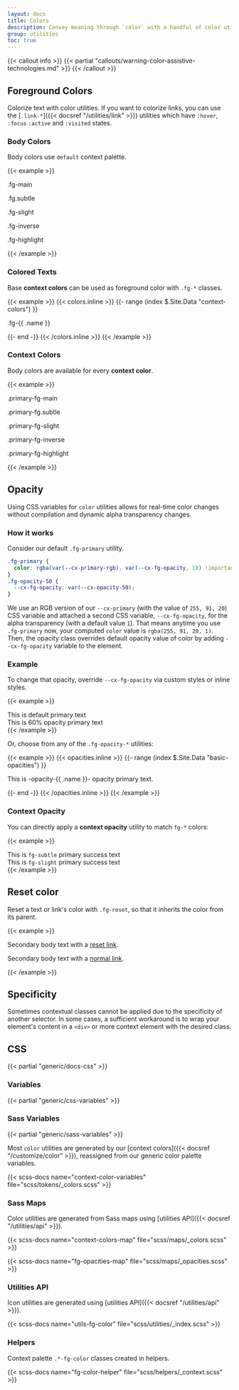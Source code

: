 ```yaml
---
layout: docs
title: Colors
description: Convey meaning through `color` with a handful of color utility classes. Includes support for styling links with hover states, too.
group: utilities
toc: true
---
```


{{< callout info >}}
{{< partial "callouts/warning-color-assistive-technologies.md" >}}
{{< /callout >}}

## Foreground Colors

Colorize text with color utilities. If you want to colorize links, you can use the [`.link-*`]({{< docsref "/utilities/link" >}}) utilities which have `:hover`, `:focus` `:active` and  `:visited` states.

### Body Colors

Body colors use `default` context palette.

{{< example >}}
<p class="fg-main">.fg-main</p>
<p class="fg-subtle">.fg.subtle</p>
<p class="fg-slight">.fg-slight</p>
<p class="fg-inverse bg-inverse">.fg-inverse</p>
<p class="fg-highlight">.fg-highlight</p>
{{< /example >}}

### Colored Texts

Base **context colors** can be used as foreground color with `.fg-*` classes.

{{< example >}}
{{< colors.inline >}}
{{- range (index $.Site.Data "context-colors") }}
<p class="fg-{{ .name }}{{ if eq .name "alternate"}} bg-inverse{{ end }}">.fg-{{ .name }}</p>
{{- end -}}
{{< /colors.inline >}}
{{< /example >}}

### Context Colors

Body colors are available for every **context color**.

{{< example >}}
<p class="primary-fg-main">.primary-fg-main</p>
<p class="primary-fg-subtle">.primary-fg.subtle</p>
<p class="primary-fg-slight">.primary-fg-slight</p>
<p class="primary-fg-inverse primary-bg-inverse">.primary-fg-inverse</p>
<p class="primary-fg-highlight">.primary-fg-highlight</p>
{{< /example >}}

## Opacity
Using CSS variables for `color` utilities allows for real-time color changes without compilation and dynamic alpha transparency changes.

### How it works

Consider our default `.fg-primary` utility.

```css
.fg-primary {
  color: rgba(var(--cx-primary-rgb), var(--cx-fg-opacity, 1)) !important;
}
.fg-opacity-50 {
  --cx-fg-opacity: var(--cx-opacity-50);
}
```

We use an RGB version of our `--cx-primary` (with the value of `255, 91, 20`) CSS variable and attached a second CSS variable, `--cx-fg-opacity`, for the alpha transparency (with a default value `1`). That means anytime you use `.fg-primary` now, your computed `color` value is `rgba(255, 91, 20, 1)`. Then, the opacity class overrides default opacity value of color by adding `--cx-fg-opacity` variable to the element.

### Example

To change that opacity, override `--cx-fg-opacity` via custom styles or inline styles.

{{< example >}}
<div class="fg-primary">This is default primary text</div>
<div style="--cx-fg-opacity: .6;" class="fg-primary">This is 60% opacity primary text</div>
{{< /example >}}

Or, choose from any of the `.fg-opacity-*` utilities:

{{< example >}}
{{< opacities.inline >}}
{{- range (index $.Site.Data "basic-opacities") }}
<p class="fg-primary fg-opacity-{{ .name }}">This is -opacity-{{ .name }}- opacity primary text.</p>
{{- end -}}
{{< /opacities.inline >}}
{{< /example >}}

### Context Opacity

You can directly apply a **context opacity** utility to match `fg-*` colors:

{{< example >}}
<div class="fg-primary fg-opacity-subtle p-xsmall">This is <code>fg-subtle</code> primary success text</div>
<div class="fg-primary fg-opacity-slight p-xsmall">This is <code>fg-slight</code> primary success text</div>
{{< /example >}}

## Reset color

Reset a text or link's color with `.fg-reset`, so that it inherits the color from its parent.

{{< example >}}
<p class="fg-subtle">
  Secondary body text with a <a href="#" class="fg-reset">reset link</a>.
</p>
<p class="fg-subtle">
  Secondary body text with a <a href="#">normal link</a>.
</p>
{{< /example >}}

## Specificity

Sometimes contextual classes cannot be applied due to the specificity of another selector. In some cases, a sufficient workaround is to wrap your element's content in a `<div>` or more context element with the desired class.

## CSS

{{< partial "generic/docs-css" >}}

### Variables

{{< partial "generic/css-variables" >}}

### Sass Variables

{{< partial "generic/sass-variables" >}}

Most `color` utilities are generated by our [context colors]({{< docsref "/customize/color" >}}), reassigned from our generic color palette variables.

{{< scss-docs name="context-color-variables" file="scss/tokens/_colors.scss" >}}

### Sass Maps

Color utilities are generated from Sass maps using [utilities API]({{< docsref "/utilities/api" >}}).

{{< scss-docs name="context-colors-map" file="scss/maps/_colors.scss" >}}

{{< scss-docs name="fg-opacities-map" file="scss/maps/_opacities.scss" >}}

### Utilities API

Icon utilities are generated using [utilities API]({{< docsref "/utilities/api" >}}).

{{< scss-docs name="utils-fg-color" file="scss/utilities/_index.scss" >}}

### Helpers

Context palette `.*-fg-color` classes created in helpers.

{{< scss-docs name="fg-color-helper" file="scss/helpers/_context.scss" >}}
